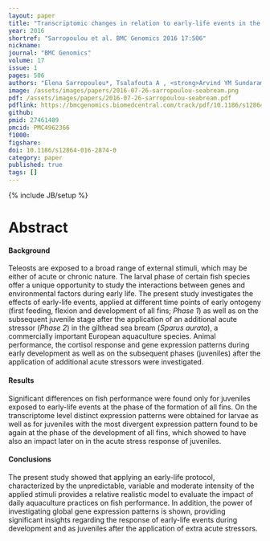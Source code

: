 ```yaml
---
layout: paper
title: "Transcriptomic changes in relation to early-life events in the gilthead sea bream (<em>Sparus aurata</em>)"
year: 2016
shortref: "Sarropoulou et al. BMC Genomics 2016 17:506"
nickname: 
journal: "BMC Genomics"
volume: 17
issue: 1
pages: 506
authors: "Elena Sarropoulou*, Tsalafouta A , <strong>Arvind YM Sundaram</strong>, Gregor D Gilfillan, Georgios Kotoulas, Nikos Papandroulakis, Michael Pavlidis"
image: /assets/images/papers/2016-07-26-sarropoulou-seabream.png
pdf: /assets/images/papers/2016-07-26-sarropoulou-seabream.pdf
pdflink: https://bmcgenomics.biomedcentral.com/track/pdf/10.1186/s12864-016-2874-0?site=bmcgenomics.biomedcentral.com
github: 
pmid: 27461489
pmcid: PMC4962366
f1000: 
figshare: 
doi: 10.1186/s12864-016-2874-0
category: paper
published: true
tags: []
---
```

{% include JB/setup %}

# Abstract 

#### Background
Teleosts are exposed to a broad range of external stimuli, which may be either of acute or chronic nature. The larval phase of certain fish species offer a unique opportunity to study the interactions between genes and environmental factors during early life. The present study investigates the effects of early-life events, applied at different time points of early ontogeny (first feeding, flexion and development of all fins; <em>Phase 1</em>) as well as on the subsequent juvenile stage after the application of an additional acute stressor (<em>Phase 2</em>) in the gilthead sea bream (<em>Sparus aurata</em>), a commercially important European aquaculture species. Animal performance, the cortisol response and gene expression patterns during early development as well as on the subsequent phases (juveniles) after the application of additional acute stressors were investigated.
#### Results
Significant differences on fish performance were found only for juveniles exposed to early-life events at the phase of the formation of all fins. On the transcriptome level distinct expression patterns were obtained for larvae as well as for juveniles with the most divergent expression pattern found to be again at the phase of the development of all fins, which showed to have also an impact later on in the acute stress response of juveniles.
#### Conclusions
The present study showed that applying an early-life protocol, characterized by the unpredictable, variable and moderate intensity of the applied stimuli provides a relative realistic model to evaluate the impact of daily aquaculture practices on fish performance. In addition, the power of investigating global gene expression patterns is shown, providing significant insights regarding the response of early-life events during development and as juveniles after the application of extra acute stressors.

